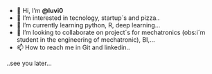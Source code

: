 - 👋 Hi, I’m <b>@luvi0</b>
- 👀 I’m interested in tecnology, startup´s and pizza..
- 🌱 I’m currently learning python, R, deep learning...
- 💞️ I’m looking to collaborate on project´s for mechatronics (obs:i´m student in the engineering of mechatronic), BI,...
- 📫 How to reach me in Git and linkedin..
<!---
luvi0/luvi0 is a ✨ special ✨ repository because its `README.md` (this file) appears on your GitHub profile.
You can click the Preview link to take a look at your changes.
--->..see you later...
